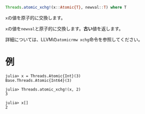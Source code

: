 ```julia
Threads.atomic_xchg!(x::Atomic{T}, newval::T) where T
```

`x`の値を原子的に交換します。

`x`の値を`newval`と原子的に交換します。**古い**値を返します。

詳細については、LLVMの`atomicrmw xchg`命令を参照してください。

# 例

```jldoctest
julia> x = Threads.Atomic{Int}(3)
Base.Threads.Atomic{Int64}(3)

julia> Threads.atomic_xchg!(x, 2)
3

julia> x[]
2
```
